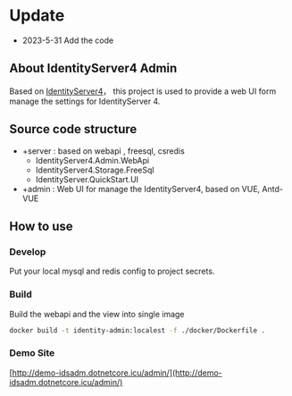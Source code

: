 # Update
- 2023-5-31 Add the code

## About IdentityServer4 Admin

Based on [IdentityServer4](https://github.com/IdentityServer/IdentityServer4)， this project is used to provide a web UI form manage the settings for IdentityServer 4.

## Source code structure

- +server : based on webapi , freesql, csredis 
  - IdentityServer4.Admin.WebApi 
  - IdentityServer4.Storage.FreeSql
  - IdentityServer.QuickStart.UI
- +admin  : Web UI for manage the IdentityServer4, based on VUE, Antd-VUE

## How to use

### Develop
Put your local mysql and redis config to project secrets. 

### Build

Build the webapi and the view into single image

```bash
docker build -t identity-admin:localest -f ./docker/Dockerfile .
```
### Demo Site

[http://demo-idsadm.dotnetcore.icu/admin/](http://demo-idsadm.dotnetcore.icu/admin/) 
